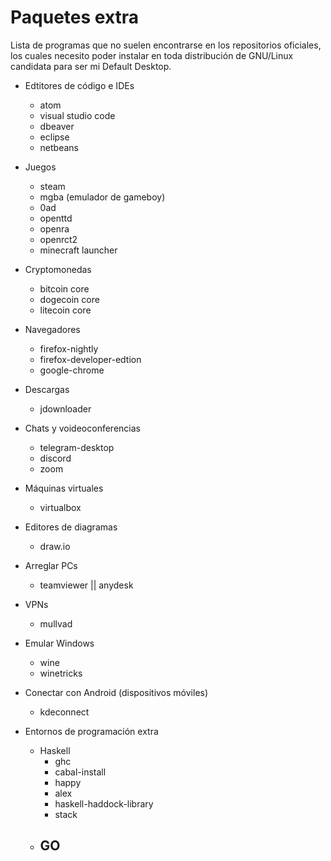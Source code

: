 
# Paquetes extra

Lista de programas que no suelen encontrarse en los repositorios oficiales, los
cuales necesito poder instalar en toda distribución de GNU/Linux candidata para
ser mi Default Desktop.

- Edtitores de código e IDEs
    - atom
    - visual studio code
    - dbeaver
    - eclipse
    - netbeans

- Juegos
    - steam
    - mgba (emulador de gameboy)
    - 0ad
    - openttd
    - openra
    - openrct2
    - minecraft launcher

- Cryptomonedas
    - bitcoin core
    - dogecoin core
    - litecoin core

- Navegadores
    - firefox-nightly
    - firefox-developer-edtion
    - google-chrome

- Descargas
    - jdownloader

- Chats y voideoconferencias
    - telegram-desktop
    - discord
    - zoom

- Máquinas virtuales
    - virtualbox

- Editores de diagramas
    - draw.io

- Arreglar PCs
    - teamviewer || anydesk

- VPNs
    - mullvad

- Emular Windows
    - wine
    - winetricks

- Conectar con Android (dispositivos móviles)
    - kdeconnect

- Entornos de programación extra
    - Haskell
        - ghc
        - cabal-install
        - happy
        - alex
        - haskell-haddock-library
        - stack
    - GO
        - 
